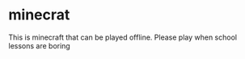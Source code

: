 # minecrat
This is minecraft that can be played offline. Please play when school lessons are boring
